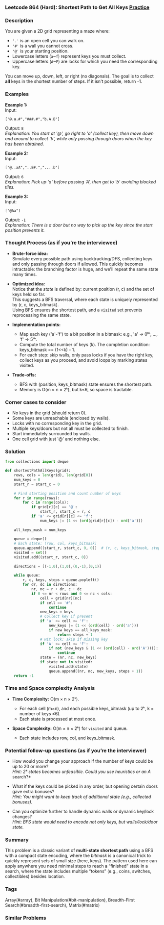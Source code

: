 ### Leetcode 864 (Hard): Shortest Path to Get All Keys [Practice](https://leetcode.com/problems/shortest-path-to-get-all-keys)

### Description  
You are given a 2D grid representing a maze where:
- `'.'` is an open cell you can walk on.
- `'#'` is a wall you cannot cross.
- `'@'` is your starting position.
- Lowercase letters (`a`‒`f`) represent keys you must collect.
- Uppercase letters (`A`‒`F`) are locks for which you need the corresponding key.

You can move up, down, left, or right (no diagonals). The goal is to collect **all** keys in the shortest number of steps. If it isn't possible, return -1.

### Examples  

**Example 1:**  
Input:  
```
["@.a.#","###.#","b.A.B"]
```
Output: `8`  
*Explanation: You start at '@', go right to 'a' (collect key), then move down and around to collect 'b', while only passing through doors when the key has been obtained.*

**Example 2:**  
Input:  
```
["@..aA","..B#.","....b"]
```
Output: `6`  
*Explanation: Pick up 'a' before passing 'A', then get to 'b' avoiding blocked tiles.*

**Example 3:**  
Input:  
```
["@Aa"]
```
Output: `-1`  
*Explanation: There is a door but no way to pick up the key since the start position prevents it.*

### Thought Process (as if you’re the interviewee)  
- **Brute-force idea:**  
  Simulate every possible path using backtracking/DFS, collecting keys and only passing through doors if allowed. This quickly becomes intractable: the branching factor is huge, and we'll repeat the same state many times.

- **Optimized idea:**  
  Notice that the *state* is defined by: current position (r, c) and the set of keys held so far.  
  This suggests a BFS traversal, where each state is uniquely represented by (r, c, keys_bitmask).  
  Using BFS ensures the shortest path, and a `visited` set prevents reprocessing the same state.

- **Implementation points:**  
  - Map each key ('a'-'f') to a bit position in a bitmask: e.g., 'a' → 0ᵗʰ, ..., 'f' → 5ᵗʰ.
  - Compute the total number of keys (k). The completion condition: keys_bitmask == (1<<k) - 1.
  - For each step: skip walls, only pass locks if you have the right key, collect keys as you proceed, and avoid loops by marking states visited.

- **Trade-offs:**  
  - BFS with (position, keys_bitmask) state ensures the shortest path.
  - Memory is O(m × n × 2ᵏ), but k≤6, so space is tractable.

### Corner cases to consider  
- No keys in the grid (should return 0).
- Some keys are unreachable (enclosed by walls).
- Locks with no corresponding key in the grid.
- Multiple keys/doors but not all must be collected to finish.
- Start immediately surrounded by walls.
- One cell grid with just '@' and nothing else.

### Solution

```python
from collections import deque

def shortestPathAllKeys(grid):
    rows, cols = len(grid), len(grid[0])
    num_keys = 0
    start_r = start_c = 0
    
    # Find starting position and count number of keys
    for r in range(rows):
        for c in range(cols):
            if grid[r][c] == '@':
                start_r, start_c = r, c
            if 'a' <= grid[r][c] <= 'f':
                num_keys |= (1 << (ord(grid[r][c]) - ord('a')))
    
    all_keys_mask = num_keys
    
    queue = deque()
    # Each state: (row, col, keys_bitmask)
    queue.append((start_r, start_c, 0, 0))  # (r, c, keys_bitmask, steps)
    visited = set()
    visited.add((start_r, start_c, 0))
    
    directions = [(-1,0),(1,0),(0,-1),(0,1)]
    
    while queue:
        r, c, keys, steps = queue.popleft()
        for dr, dc in directions:
            nr, nc = r + dr, c + dc
            if 0 <= nr < rows and 0 <= nc < cols:
                cell = grid[nr][nc]
                if cell == '#':
                    continue
                new_keys = keys
                # Collect key if present
                if 'a' <= cell <= 'f':
                    new_keys |= (1 << (ord(cell) - ord('a')))
                    if new_keys == all_keys_mask:
                        return steps + 1
                # Hit lock; skip if missing key
                if 'A' <= cell <= 'F':
                    if not (new_keys & (1 << (ord(cell) - ord('A')))):
                        continue
                state = (nr, nc, new_keys)
                if state not in visited:
                    visited.add(state)
                    queue.append((nr, nc, new_keys, steps + 1))
    return -1
```

### Time and Space complexity Analysis  

- **Time Complexity:** O(m × n × 2ᵏ).  
  - For each cell (m×n), and each possible keys_bitmask (up to 2ᵏ, k = number of keys ≤6).
  - Each state is processed at most once.

- **Space Complexity:** O(m × n × 2ᵏ) for `visited` and queue.
  - Each state includes row, col, and keys_bitmask.

### Potential follow-up questions (as if you’re the interviewer)  

- How would you change your approach if the number of keys could be up to 20 or more?  
  *Hint: 2ᵏ states becomes unfeasible. Could you use heuristics or an A* search?*

- What if the keys could be picked in any order, but opening certain doors gave extra bonuses?  
  *Hint: You might want to keep track of additional state (e.g., collected bonuses).*

- Can you optimize further to handle dynamic walls or dynamic key/lock changes?  
  *Hint: BFS state would need to encode not only keys, but walls/lock/door state.*

### Summary  
This problem is a classic variant of **multi-state shortest path** using a BFS with a compact state encoding, where the *bitmask* is a canonical trick to quickly represent sets of small size (here, keys). The pattern used here can apply anywhere you need minimal steps to reach a “finished” state in a search, where the state includes multiple “tokens” (e.g., coins, switches, collectibles) besides location.

### Tags
Array(#array), Bit Manipulation(#bit-manipulation), Breadth-First Search(#breadth-first-search), Matrix(#matrix)

### Similar Problems
